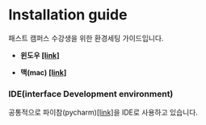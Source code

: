 # Installation guide

패스트 캠퍼스 수강생을 위한 환경세팅 가이드입니다.

- **윈도우 [[link]](./윈도우10_설치가이드.md)**

- **맥(mac) [[link]](./맥_설치가이드.md)**
  ​

### IDE(interface Development environment)

공통적으로 파이참(pycharm)[[link]](https://www.jetbrains.com/pycharm/)을 IDE로 사용하고 있습니다.

